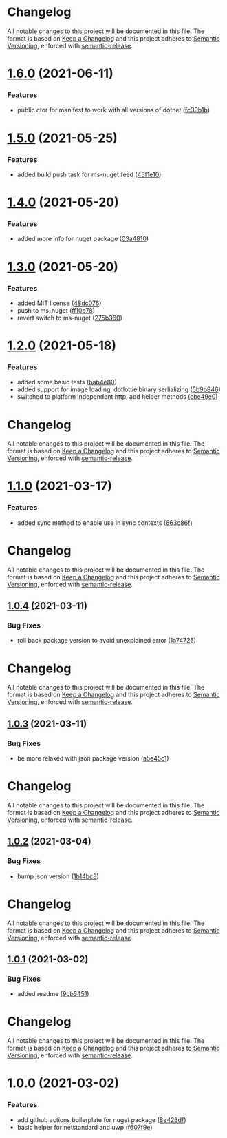 # Changelog
All notable changes to this project will be documented in this file.
The format is based on [Keep a Changelog](https://keepachangelog.com/en/1.0.0/) and this project adheres to [Semantic Versioning](https://semver.org/spec/v2.0.0.html), enforced with [semantic-release](https://github.com/semantic-release/semantic-release).


# [1.6.0](https://github.com/LottieFiles/dotlottie-cs/compare/v1.5.0...v1.6.0) (2021-06-11)


### Features

* public ctor for manifest to work with all versions of dotnet ([fc39b1b](https://github.com/LottieFiles/dotlottie-cs/commit/fc39b1b89dc7c6edd2fb3eba11f6b3369ad1fa54))

# [1.5.0](https://github.com/LottieFiles/dotlottie-cs/compare/v1.4.0...v1.5.0) (2021-05-25)


### Features

* added build push task for ms-nuget feed ([45f1e10](https://github.com/LottieFiles/dotlottie-cs/commit/45f1e107320402470a9ea5677f56c2867229119d))

# [1.4.0](https://github.com/LottieFiles/dotlottie-cs/compare/v1.3.0...v1.4.0) (2021-05-20)


### Features

* added more info for nuget package ([03a4810](https://github.com/LottieFiles/dotlottie-cs/commit/03a48102dba93e6da7291d096a90b81ead5e2670))

# [1.3.0](https://github.com/LottieFiles/dotlottie-cs/compare/v1.2.0...v1.3.0) (2021-05-20)


### Features

* added MIT license ([48dc076](https://github.com/LottieFiles/dotlottie-cs/commit/48dc076ffc92e1f7030435d0aef7110b425025fe))
* push to ms-nuget ([ff10c78](https://github.com/LottieFiles/dotlottie-cs/commit/ff10c786138374b7e27c05820ea2342d5877d255))
* revert switch to ms-nuget ([275b360](https://github.com/LottieFiles/dotlottie-cs/commit/275b3608dbfc362f6136be1e91227bbce378355e))

# [1.2.0](https://github.com/LottieFiles/dotlottie-cs/compare/v1.1.0...v1.2.0) (2021-05-18)


### Features

* added some basic tests ([bab4e80](https://github.com/LottieFiles/dotlottie-cs/commit/bab4e80c85a5576da17f70957e07d4deb058aae7))
* added support for image loading, dotlottie binary serlializing ([5b9b846](https://github.com/LottieFiles/dotlottie-cs/commit/5b9b846860a06d27444519832792541a3ab8b55d))
* switched to platform independent http, add helper methods ([cbc49e0](https://github.com/LottieFiles/dotlottie-cs/commit/cbc49e0deb604180810aa76cff064b06ad6f9b18))

# Changelog
All notable changes to this project will be documented in this file.
The format is based on [Keep a Changelog](https://keepachangelog.com/en/1.0.0/) and this project adheres to [Semantic Versioning](https://semver.org/spec/v2.0.0.html), enforced with [semantic-release](https://github.com/semantic-release/semantic-release).


# [1.1.0](https://github.com/LottieFiles/dotlottie-cs/compare/v1.0.4...v1.1.0) (2021-03-17)


### Features

* added sync method to enable use in sync contexts ([663c86f](https://github.com/LottieFiles/dotlottie-cs/commit/663c86f687cfe5baa03330eb6b8d8dabc196d551))

# Changelog
All notable changes to this project will be documented in this file.
The format is based on [Keep a Changelog](https://keepachangelog.com/en/1.0.0/) and this project adheres to [Semantic Versioning](https://semver.org/spec/v2.0.0.html), enforced with [semantic-release](https://github.com/semantic-release/semantic-release).


## [1.0.4](https://github.com/LottieFiles/dotlottie-cs/compare/v1.0.3...v1.0.4) (2021-03-11)


### Bug Fixes

* roll back package version to avoid unexplained error ([1a74725](https://github.com/LottieFiles/dotlottie-cs/commit/1a747250a7dc9c8d343eadbaa298de8f1903b120))

# Changelog
All notable changes to this project will be documented in this file.
The format is based on [Keep a Changelog](https://keepachangelog.com/en/1.0.0/) and this project adheres to [Semantic Versioning](https://semver.org/spec/v2.0.0.html), enforced with [semantic-release](https://github.com/semantic-release/semantic-release).


## [1.0.3](https://github.com/LottieFiles/dotlottie-cs/compare/v1.0.2...v1.0.3) (2021-03-11)


### Bug Fixes

* be more relaxed with json package version ([a5e45c1](https://github.com/LottieFiles/dotlottie-cs/commit/a5e45c1c91febd459e94755e2e2cf8caa2de2b54))

# Changelog
All notable changes to this project will be documented in this file.
The format is based on [Keep a Changelog](https://keepachangelog.com/en/1.0.0/) and this project adheres to [Semantic Versioning](https://semver.org/spec/v2.0.0.html), enforced with [semantic-release](https://github.com/semantic-release/semantic-release).


## [1.0.2](https://github.com/LottieFiles/dotlottie-cs/compare/v1.0.1...v1.0.2) (2021-03-04)


### Bug Fixes

* bump json version ([1b14bc3](https://github.com/LottieFiles/dotlottie-cs/commit/1b14bc3e6ca8cebda67ce3a8d8e213de7501ec63))

# Changelog
All notable changes to this project will be documented in this file.
The format is based on [Keep a Changelog](https://keepachangelog.com/en/1.0.0/) and this project adheres to [Semantic Versioning](https://semver.org/spec/v2.0.0.html), enforced with [semantic-release](https://github.com/semantic-release/semantic-release).


## [1.0.1](https://github.com/LottieFiles/dotlottie-cs/compare/v1.0.0...v1.0.1) (2021-03-02)


### Bug Fixes

* added readme ([9cb5451](https://github.com/LottieFiles/dotlottie-cs/commit/9cb545175f6be0b136a15884c3eaa630de72f7c3))

# Changelog
All notable changes to this project will be documented in this file.
The format is based on [Keep a Changelog](https://keepachangelog.com/en/1.0.0/) and this project adheres to [Semantic Versioning](https://semver.org/spec/v2.0.0.html), enforced with [semantic-release](https://github.com/semantic-release/semantic-release).


# 1.0.0 (2021-03-02)


### Features

* add github actions boilerplate for nuget package ([8e423df](https://github.com/LottieFiles/dotlottie-cs/commit/8e423df9b7a2d0458bbdee84a16c3c08f3bd4f24))
* basic helper for netstandard and uwp ([f607f9e](https://github.com/LottieFiles/dotlottie-cs/commit/f607f9e8f6ed96259bc551eb6939fd18c105f68c))
